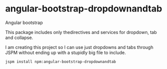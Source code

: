 # angular-bootstrap-dropdownandtab

Angular bootstrap

This package includes only thedirectives and services for dropdown, tab and collapse.

I am creating this project so I can use just dropdowns and tabs through JSPM without ending up with a stupidly big file to include.

`jspm install npm:angular-bootstrap-dropdownandtab`
